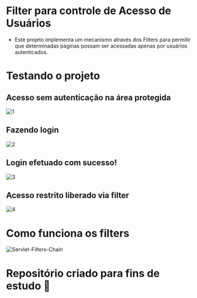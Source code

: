 # Filter para controle de Acesso de Usuários

- Este projeto implementa um mecanismo através dos Filters para permitir que determinadas páginas possam ser acessadas apenas por usuários autenticados.

# Testando o projeto

## Acesso sem autenticação na área protegida

![1](https://user-images.githubusercontent.com/72419533/156897176-45189086-55ad-4d6f-990a-9ee63a15ba38.PNG)

## Fazendo login

![2](https://user-images.githubusercontent.com/72419533/156897208-636b8ac4-2c18-4d13-af19-05316c4694cd.PNG)

## Login efetuado com sucesso!

![3](https://user-images.githubusercontent.com/72419533/156897231-e30b8414-6128-4956-9c01-78f45e49510d.PNG)

## Acesso restrito liberado via filter

![4](https://user-images.githubusercontent.com/72419533/156897244-37945bc2-aed7-4be3-8dc4-cb8d5b51de22.PNG)

# Como funciona os filters

![Servlet-Filters-Chain](https://user-images.githubusercontent.com/72419533/156889074-a8a3c8df-6b0f-4be0-8cfe-0029f00db91d.png)


<h1> Repositório criado para fins de estudo 📓 </h1> 

